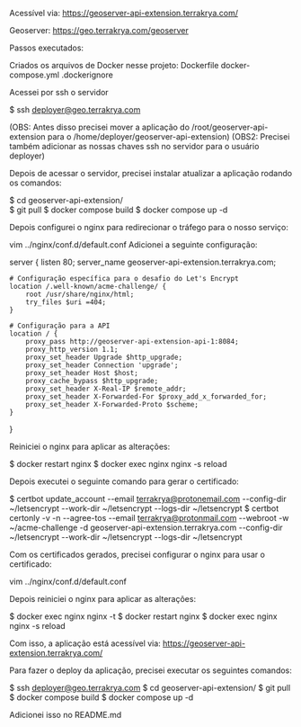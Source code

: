 Acessível via:
https://geoserver-api-extension.terrakrya.com/

Geoserver:
https://geo.terrakrya.com/geoserver

Passos executados:

Criados os arquivos de Docker nesse projeto:
    Dockerfile
    docker-compose.yml
    .dockerignore


Acessei por ssh o servidor

$ ssh deployer@geo.terrakrya.com

(OBS: Antes disso precisei mover a aplicação do /root/geoserver-api-extension para o /home/deployer/geoserver-api-extension)
(OBS2: Precisei também adicionar as nossas chaves ssh no servidor para o usuário deployer)

Depois de acessar o servidor, precisei instalar atualizar a aplicação rodando os comandos:

$ cd geoserver-api-extension/   
$ git pull
$ docker compose build
$ docker compose up -d

Depois configurei o nginx para redirecionar o tráfego para o nosso serviço:

vim ../nginx/conf.d/default.conf 
Adicionei a seguinte configuração:

server {
    listen 80;
    server_name geoserver-api-extension.terrakrya.com;

    # Configuração específica para o desafio do Let's Encrypt
    location /.well-known/acme-challenge/ {
        root /usr/share/nginx/html;
        try_files $uri =404;
    }

    # Configuração para a API
    location / {
        proxy_pass http://geoserver-api-extension-api-1:8084;
        proxy_http_version 1.1;
        proxy_set_header Upgrade $http_upgrade;
        proxy_set_header Connection 'upgrade';
        proxy_set_header Host $host;
        proxy_cache_bypass $http_upgrade;
        proxy_set_header X-Real-IP $remote_addr;
        proxy_set_header X-Forwarded-For $proxy_add_x_forwarded_for;
        proxy_set_header X-Forwarded-Proto $scheme;
    }
}

Reiniciei o nginx para aplicar as alterações:

$ docker restart nginx
$ docker exec nginx nginx -s reload

Depois executei o seguinte comando para gerar o certificado:

$ certbot update_account --email terrakrya@protonemail.com --config-dir ~/letsencrypt --work-dir ~/letsencrypt --logs-dir ~/letsencrypt
$ certbot certonly -v -n --agree-tos --email terrakrya@protonmail.com --webroot -w ~/acme-challenge -d geoserver-api-extension.terrakrya.com --config-dir ~/letsencrypt --work-dir ~/letsencrypt --logs-dir ~/letsencrypt

Com os certificados gerados, precisei configurar o nginx para usar o certificado:

vim ../nginx/conf.d/default.conf 

Depois reiniciei o nginx para aplicar as alterações:

$ docker exec nginx nginx -t
$ docker restart nginx
$ docker exec nginx nginx -s reload

Com isso, a aplicação está acessível via:
https://geoserver-api-extension.terrakrya.com/



Para fazer o deploy da aplicação, precisei executar os seguintes comandos:

$ ssh deployer@geo.terrakrya.com
$ cd geoserver-api-extension/
$ git pull
$ docker compose build
$ docker compose up -d


Adicionei isso no README.md












